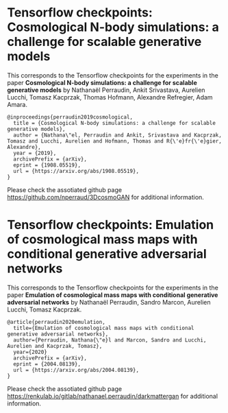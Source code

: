 # Tensorflow checkpoints: Cosmological N-body simulations: a challenge for scalable generative models

This corresponds to the Tensorflow checkpoints for the experiments in the paper 
**Cosmological N-body simulations: a challenge for scalable generative models** by
Nathanaël Perraudin, Ankit Srivastava, Aurelien Lucchi, Tomasz Kacprzak, Thomas Hofmann, Alexandre Refregier, Adam Amara.


```
@inproceedings{perraudin2019cosmological,
  title = {Cosmological N-body simulations: a challenge for scalable generative models},
  author = {Nathana\"el, Perraudin and Ankit, Srivastava and Kacprzak, Tomasz and Lucchi, Aurelien and Hofmann, Thomas and R{\'e}fr{\'e}gier, Alexandre},
  year = {2019},
  archivePrefix = {arXiv},
  eprint = {1908.05519},
  url = {https://arxiv.org/abs/1908.05519},
}
```


Please check the assotiated github page https://github.com/nperraud/3DcosmoGAN for additional information.


# Tensorflow checkpoints: Emulation of cosmological mass maps with conditional generative adversarial networks

This corresponds to the Tensorflow checkpoints for the experiments in the paper 
**Emulation of cosmological mass maps with conditional generative adversarial networks** by
Nathanaël Perraudin, Sandro Marcon, Aurelien Lucchi, Tomasz Kacprzak.


```
@article{perraudin2020emulation,
  title={Emulation of cosmological mass maps with conditional generative adversarial networks},
  author={Perraudin, Nathana{\"e}l and Marcon, Sandro and Lucchi, Aurelien and Kacprzak, Tomasz},
  year={2020}
  archivePrefix = {arXiv},
  eprint = {2004.08139},
  url = {https://arxiv.org/abs/2004.08139},
}
```


Please check the assotiated github page https://renkulab.io/gitlab/nathanael.perraudin/darkmattergan for additional information.
